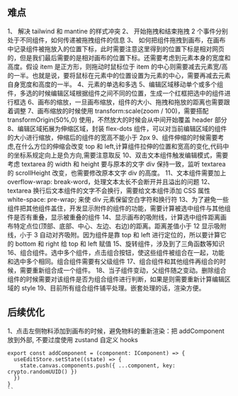 ## 难点

1、 解决 tailwind 和 mantine 的样式冲突
2、 开始拖拽和结束拖拽 2 个事件分别处于不同组件，如何传递被拖拽组件的信息
3、 如何把组件拖拽到画布，在画布中记录组件被拖放入的位置下标，此时需要注意这里得到的位置下标是相对网页的，但是我们最后需要的是相对画布的位置下标。还需要考虑到元素本身的宽度和高度。假设 item 是正方形，则拖动时鼠标位于 item 的中心则需要减去元素宽/高的一半。也就是说，要将鼠标在元素中的位置设置为元素的中心，需要再减去元素自身宽度和高度的一半。
4、元素的单选和多选
5、编辑区域移动单个或多个组件，多选的时候编辑区域根据组件之间不同的位置，生成一个红框把选中的组件进行框选
6、画布的缩放，一旦画布缩放，组件的大小、拖拽和拖放的距离也需要跟着调整
7、画布缩放的时候使用 transform:scale(zoom / 100)，需要搭配 transformOrigin(50%,0) 使用，不然放大的时候会从中间开始覆盖 header 部分
8、编辑区域拓展为伸缩区域，封装 flex-dots 组件，可以对当前编辑区域的组件的大小进行缩放，伸缩后的组件的宽高不能小于 2px
9、组件伸缩的时候需要考虑,在什么方位的伸缩会改变 top 和 left,计算组件拉伸的位置和宽高的变化,代码中的坐标系规定向上是负方向,需要注意取反
10、双击文本组件触发编辑模式，需要考虑 textarea 的 width 和 height 要与原本的文字 div 保持一致，监听 textarea 的 scrollHeight 改变，也需要修改原本文字 div 的高度。
11、文本组件需要加上 overflow-wrap: break-word，处理文本太长不会断开并且溢出的问题
12、textarea 换行后文本组件的文字不会换行，需要给文本组件添加 CSS 属性 white-space: pre-wrap; 来使 div 元素保留空白字符和换行符
13、为了避免一些组件把其他组件盖住，开发显示附件的组件的功能，需要计算被选中组件与其他组件是否有重叠，显示被重叠的组件
14、显示画布的吸附线，计算选中组件距离画布特定点位(顶部、底部、中心、左边、右边)的距离。距离差值小于 12 显示吸附线，小于 3 自动对齐吸附。因为组件是靠 top 和 left 进行定位的，所以要计算它的 bottom 和 right 给 top 和 left 赋值
15、旋转组件，涉及到了三角函数等知识
16、组合组件。选中多个组件，点击组合按钮，使这些组件被组合在一起，功能和选中多个相同。组合组件需要有父级组件
17、组合组件和其他组件再组合的时候，需要重新组合成一个组件。
18、当子组件变动，父组件随之变动。删除组合组件的时候需要对该组件是否为组合组件进行判断，如果是则需要重新计算编辑区域的 style
19、目前所有组合组件铺平处理。嵌套处理的话，渲染方便。

## 后续优化

1、点击左侧物料添加到画布的时候，避免物料的重新渲染：把 addComponent 放到外部, 不要过度使用 zustand 自定义 hooks

```// 避免物料选项栏重新渲染
export const addComponent = (component: IComponent) => {
  useEditStore.setState((state) => {
    state.canvas.components.push({ ...component, key: crypto.randomUUID() })
  })
}
``

```
